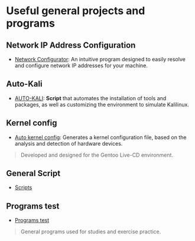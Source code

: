 # Useful general projects and programs

## Network IP Address Configuration
- [Network Configurator](./Network-Configurator): An intuitive program designed to easily resolve and configure network IP addresses for your machine.

## Auto-Kali
- [AUTO-KALI](./AUTO-KALI): **Script** that automates the installation of tools and packages, as well as customizing the environment to simulate Kalilinux. 

## Kernel config
- [Auto kernel config](./KERNEL-CONFIG): Generates a kernel configuration file, based on the analysis and detection of hardware devices.
> Developed and designed for the Gentoo Live-CD environment.

## General Script
- [Scripts](Useful-scripts)

## Programs test
- [Programs test](./Programs-test)
> General programs used for studies and exercise practice.
